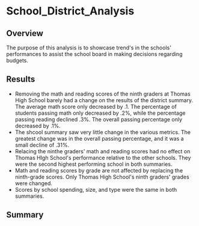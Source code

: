 # School_District_Analysis


## Overview
The purpose of this analysis is to showcase trend's in the schools' performances to assist the school board in making decisions regarding budgets.


## Results
- Removing the math and reading scores of the ninth graders at Thomas High School barely had a change on the results of the district summary. The average math score only decreased by .1. The percentage of students passing math only decreased by .2%, while the percentage passing reading declined .3%. The overall passing percentage only decreased by .1%.
- The shcool summary saw very little change in the various metrics. The greatest change was in the overall passing percentage, and it was a small decline of .31%.
- Relacing the ninthe graders' math and reading scores had no effect on Thomas HIgh School's performance relative to the other schools. They were the second highest performing school in both summaries.
- Math and reading scores by grade are not affected by replacing the ninth-grade scores. Only Thomas High School's ninth graders' grades were changed.
- Scores by school spending, size, and type were the same in both summaries.


## Summary

